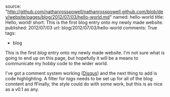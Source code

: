 source: "http://github.com/nathanrosspowell/nathanrosspowell.github.com/blob/dev/website/pages/blog/2012/07/03/hello-world.md"
named: hello-world
title: Hello, world!
short: This is the first blog entry onto my newly made website.
published: 2012/07/03
url: blog/2012/07/03/hello-world
comments: True
tags:
- blog

This is the first _blog_ entry onto my newly made website. I'm not sure what is going to end up on this page, but hopefully it will be a means to communicate my hobby code to the wider world.

I've got a comment system working ([Disqus][disqus]) and the next thing to add is code highlighting. A filter for _tags_ needs to be set up for all of the blog conntent and 
fFinally, the style could do with some work, but this is as nice as a v0.1 as any.

[disqus]: http://disqus.com "Disqus commenting" 
